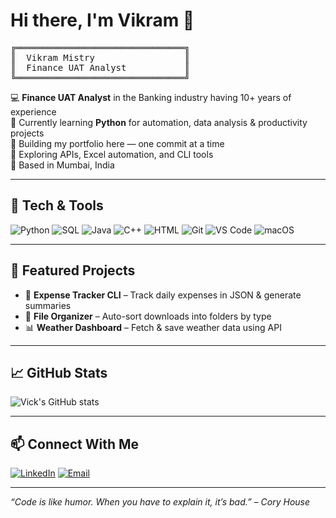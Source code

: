 # Hi there, I'm Vikram 👋

<p align="center">
<pre>
╔════════════════════════════════╗
║  Vikram Mistry                 ║
║  Finance UAT Analyst           ║
╚════════════════════════════════╝
</pre>
</p>

💻 **Finance UAT Analyst** in the Banking industry having 10+ years of experience  
🚀 Currently learning **Python** for automation, data analysis & productivity projects  
📂 Building my portfolio here — one commit at a time  
🌱 Exploring APIs, Excel automation, and CLI tools  
📍 Based in Mumbai, India  

---

## 🔧 Tech & Tools
![Python](https://img.shields.io/badge/-Python-3776AB?style=flat&logo=python&logoColor=white)
![SQL](https://img.shields.io/badge/-SQL-4479A1?style=flat&logo=MySQL&logoColor=white)
![Java](https://img.shields.io/badge/-Java-007396?style=flat&logo=java&logoColor=white)
![C++](https://img.shields.io/badge/-C++-00599C?style=flat&logo=c%2B%2B&logoColor=white)
![HTML](https://img.shields.io/badge/-HTML5-E34F26?style=flat&logo=html5&logoColor=white)
![Git](https://img.shields.io/badge/-Git-F05032?style=flat&logo=git&logoColor=white)
![VS Code](https://img.shields.io/badge/-VS%20Code-007ACC?style=flat&logo=visual-studio-code&logoColor=white)
![macOS](https://img.shields.io/badge/-macOS-000000?style=flat&logo=apple&logoColor=white)

---

## 📌 Featured Projects
- 🧾 **Expense Tracker CLI** – Track daily expenses in JSON & generate summaries  
- 📂 **File Organizer** – Auto-sort downloads into folders by type  
- 📊 **Weather Dashboard** – Fetch & save weather data using API  

---

## 📈 GitHub Stats
![Vick's GitHub stats](https://github-readme-stats.vercel.app/api?username=Vikram0316&show_icons=true&theme=default)

---

## 📫 Connect With Me
[![LinkedIn](https://img.shields.io/badge/-LinkedIn-0077B5?style=flat&logo=linkedin&logoColor=white)](https://www.linkedin.com/in/vikram-mistry-0804/)
[![Email](https://img.shields.io/badge/-Email-D14836?style=flat&logo=gmail&logoColor=white)](mailto:mvikram43@gmail.com)

---
*“Code is like humor. When you have to explain it, it’s bad.” – Cory House*

<!---
Vikram0316/Vikram0316 is a ✨ special ✨ repository because its `README.md` (this file) appears on your GitHub profile.
You can click the Preview link to take a look at your changes.
--->
